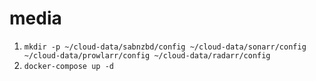 # media

1. `mkdir -p ~/cloud-data/sabnzbd/config ~/cloud-data/sonarr/config ~/cloud-data/prowlarr/config ~/cloud-data/radarr/config`
1. `docker-compose up -d`
